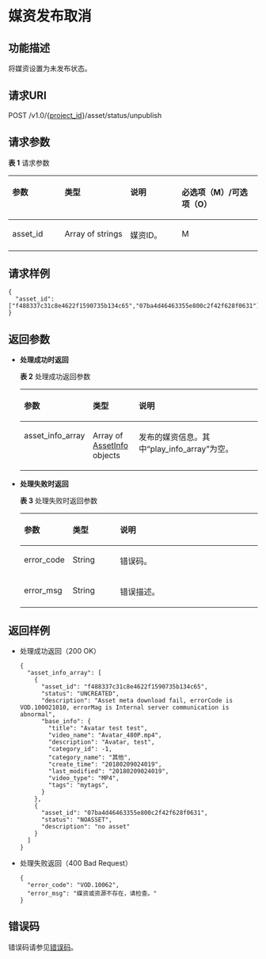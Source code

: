 # 媒资发布取消<a name="vod_04_0021"></a>

## 功能描述<a name="zh-cn_topic_0128109925_zh-cn_topic_0127930944_section114814192538"></a>

将媒资设置为未发布状态。

## 请求URI<a name="zh-cn_topic_0128109925_zh-cn_topic_0127930944_section5241024145313"></a>

POST /v1.0/\{[project\_id](获取项目ID.md)\}/asset/status/unpublish

## 请求参数<a name="zh-cn_topic_0128109925_zh-cn_topic_0127930944_section7297229175319"></a>

**表 1**  请求参数

<a name="zh-cn_topic_0128109925_zh-cn_topic_0127930944_table48653720"></a>
<table><thead align="left"><tr id="zh-cn_topic_0128109925_zh-cn_topic_0127930944_row50698484"><th class="cellrowborder" valign="top" width="23.102310231023104%" id="mcps1.2.5.1.1"><p id="zh-cn_topic_0128109925_zh-cn_topic_0127930944_p12936535"><a name="zh-cn_topic_0128109925_zh-cn_topic_0127930944_p12936535"></a><a name="zh-cn_topic_0128109925_zh-cn_topic_0127930944_p12936535"></a>参数</p>
</th>
<th class="cellrowborder" valign="top" width="12.96129612961296%" id="mcps1.2.5.1.2"><p id="zh-cn_topic_0128109925_zh-cn_topic_0127930944_p51005947"><a name="zh-cn_topic_0128109925_zh-cn_topic_0127930944_p51005947"></a><a name="zh-cn_topic_0128109925_zh-cn_topic_0127930944_p51005947"></a>类型</p>
</th>
<th class="cellrowborder" valign="top" width="24.892489248924893%" id="mcps1.2.5.1.3"><p id="zh-cn_topic_0128109925_zh-cn_topic_0127930944_p41226423"><a name="zh-cn_topic_0128109925_zh-cn_topic_0127930944_p41226423"></a><a name="zh-cn_topic_0128109925_zh-cn_topic_0127930944_p41226423"></a>说明</p>
</th>
<th class="cellrowborder" valign="top" width="39.043904390439046%" id="mcps1.2.5.1.4"><p id="zh-cn_topic_0128109924_zh-cn_topic_0127930889_p41029017"><a name="zh-cn_topic_0128109924_zh-cn_topic_0127930889_p41029017"></a><a name="zh-cn_topic_0128109924_zh-cn_topic_0127930889_p41029017"></a>必选项（M）/可选项（O）</p>
</th>
</tr>
</thead>
<tbody><tr id="zh-cn_topic_0128109925_zh-cn_topic_0127930944_row4372186"><td class="cellrowborder" valign="top" width="23.102310231023104%" headers="mcps1.2.5.1.1 "><p id="zh-cn_topic_0128109925_zh-cn_topic_0127930944_p18602825"><a name="zh-cn_topic_0128109925_zh-cn_topic_0127930944_p18602825"></a><a name="zh-cn_topic_0128109925_zh-cn_topic_0127930944_p18602825"></a>asset_id</p>
</td>
<td class="cellrowborder" valign="top" width="12.96129612961296%" headers="mcps1.2.5.1.2 "><p id="zh-cn_topic_0128109925_zh-cn_topic_0127930944_p49225929"><a name="zh-cn_topic_0128109925_zh-cn_topic_0127930944_p49225929"></a><a name="zh-cn_topic_0128109925_zh-cn_topic_0127930944_p49225929"></a>Array&nbsp;of&nbsp;strings</p>
</td>
<td class="cellrowborder" valign="top" width="24.892489248924893%" headers="mcps1.2.5.1.3 "><p id="zh-cn_topic_0128109925_zh-cn_topic_0127930944_p30433889"><a name="zh-cn_topic_0128109925_zh-cn_topic_0127930944_p30433889"></a><a name="zh-cn_topic_0128109925_zh-cn_topic_0127930944_p30433889"></a>媒资ID。</p>
</td>
<td class="cellrowborder" valign="top" width="39.043904390439046%" headers="mcps1.2.5.1.4 "><p id="zh-cn_topic_0128109925_zh-cn_topic_0127930944_p43467946"><a name="zh-cn_topic_0128109925_zh-cn_topic_0127930944_p43467946"></a><a name="zh-cn_topic_0128109925_zh-cn_topic_0127930944_p43467946"></a>M</p>
</td>
</tr>
</tbody>
</table>

## 请求样例<a name="zh-cn_topic_0128109925_zh-cn_topic_0127930944_section1249493515311"></a>

```
{
  "asset_id": ["f488337c31c8e4622f1590735b134c65","07ba4d46463355e800c2f42f628f0631"]
}
```

## 返回参数<a name="zh-cn_topic_0128109925_zh-cn_topic_0127930944_section162761640105314"></a>

-   **处理成功时返回**

    **表 2**  处理成功返回参数

    <a name="zh-cn_topic_0128109924_zh-cn_topic_0127930889_table17829578"></a>
    <table><thead align="left"><tr id="zh-cn_topic_0128109924_zh-cn_topic_0127930889_row36608226"><th class="cellrowborder" valign="top" width="20%" id="mcps1.2.4.1.1"><p id="zh-cn_topic_0128109924_zh-cn_topic_0127930889_p12476353"><a name="zh-cn_topic_0128109924_zh-cn_topic_0127930889_p12476353"></a><a name="zh-cn_topic_0128109924_zh-cn_topic_0127930889_p12476353"></a>参数</p>
    </th>
    <th class="cellrowborder" valign="top" width="20%" id="mcps1.2.4.1.2"><p id="zh-cn_topic_0128109924_zh-cn_topic_0127930889_p51649700"><a name="zh-cn_topic_0128109924_zh-cn_topic_0127930889_p51649700"></a><a name="zh-cn_topic_0128109924_zh-cn_topic_0127930889_p51649700"></a>类型</p>
    </th>
    <th class="cellrowborder" valign="top" width="60%" id="mcps1.2.4.1.3"><p id="zh-cn_topic_0128109924_zh-cn_topic_0127930889_p3951668"><a name="zh-cn_topic_0128109924_zh-cn_topic_0127930889_p3951668"></a><a name="zh-cn_topic_0128109924_zh-cn_topic_0127930889_p3951668"></a>说明</p>
    </th>
    </tr>
    </thead>
    <tbody><tr id="zh-cn_topic_0128109924_zh-cn_topic_0127930889_row33716833"><td class="cellrowborder" valign="top" width="20%" headers="mcps1.2.4.1.1 "><p id="zh-cn_topic_0128109924_zh-cn_topic_0127930889_p46708959"><a name="zh-cn_topic_0128109924_zh-cn_topic_0127930889_p46708959"></a><a name="zh-cn_topic_0128109924_zh-cn_topic_0127930889_p46708959"></a>asset_info_array</p>
    </td>
    <td class="cellrowborder" valign="top" width="20%" headers="mcps1.2.4.1.2 "><p id="zh-cn_topic_0128109924_zh-cn_topic_0127930889_p38413446"><a name="zh-cn_topic_0128109924_zh-cn_topic_0127930889_p38413446"></a><a name="zh-cn_topic_0128109924_zh-cn_topic_0127930889_p38413446"></a>Array of <a href="媒资发布.md#zh-cn_topic_0128109924_zh-cn_topic_0127930889_table45751941">AssetInfo</a> objects</p>
    </td>
    <td class="cellrowborder" valign="top" width="60%" headers="mcps1.2.4.1.3 "><p id="zh-cn_topic_0128109924_zh-cn_topic_0127930889_p25329374"><a name="zh-cn_topic_0128109924_zh-cn_topic_0127930889_p25329374"></a><a name="zh-cn_topic_0128109924_zh-cn_topic_0127930889_p25329374"></a>发布的媒资信息。其中<span class="parmname" id="parmname205055125373"><a name="parmname205055125373"></a><a name="parmname205055125373"></a>“play_info_array”</span>为空。</p>
    </td>
    </tr>
    </tbody>
    </table>

-   **处理失败时返回**

    **表 3**  处理失败时返回参数

    <a name="table13812193518303"></a>
    <table><thead align="left"><tr id="row17812135103012"><th class="cellrowborder" valign="top" width="20%" id="mcps1.2.4.1.1"><p id="p9812635103011"><a name="p9812635103011"></a><a name="p9812635103011"></a>参数</p>
    </th>
    <th class="cellrowborder" valign="top" width="20%" id="mcps1.2.4.1.2"><p id="p13812135173010"><a name="p13812135173010"></a><a name="p13812135173010"></a>类型</p>
    </th>
    <th class="cellrowborder" valign="top" width="60%" id="mcps1.2.4.1.3"><p id="p7812935103013"><a name="p7812935103013"></a><a name="p7812935103013"></a>说明</p>
    </th>
    </tr>
    </thead>
    <tbody><tr id="row181318359306"><td class="cellrowborder" valign="top" width="20%" headers="mcps1.2.4.1.1 "><p id="p118133358304"><a name="p118133358304"></a><a name="p118133358304"></a>error_code</p>
    </td>
    <td class="cellrowborder" valign="top" width="20%" headers="mcps1.2.4.1.2 "><p id="p15813203513300"><a name="p15813203513300"></a><a name="p15813203513300"></a>String</p>
    </td>
    <td class="cellrowborder" valign="top" width="60%" headers="mcps1.2.4.1.3 "><p id="p198132035123017"><a name="p198132035123017"></a><a name="p198132035123017"></a>错误码。</p>
    </td>
    </tr>
    <tr id="row108137352307"><td class="cellrowborder" valign="top" width="20%" headers="mcps1.2.4.1.1 "><p id="p16813113519304"><a name="p16813113519304"></a><a name="p16813113519304"></a>error_msg</p>
    </td>
    <td class="cellrowborder" valign="top" width="20%" headers="mcps1.2.4.1.2 "><p id="p11813183510307"><a name="p11813183510307"></a><a name="p11813183510307"></a>String</p>
    </td>
    <td class="cellrowborder" valign="top" width="60%" headers="mcps1.2.4.1.3 "><p id="p178131354306"><a name="p178131354306"></a><a name="p178131354306"></a>错误描述。</p>
    </td>
    </tr>
    </tbody>
    </table>


## 返回样例<a name="zh-cn_topic_0128109925_zh-cn_topic_0127930944_section1164111461532"></a>

-   处理成功返回（200 OK）

    ```
    {
      "asset_info_array": [
        {
          "asset_id": "f488337c31c8e4622f1590735b134c65",
          "status": "UNCREATED",
          "description": "Asset meta download fail, errorCode is VOD.100021010, errorMag is Internal server communication is abnormal",
          "base_info": {
            "title": "Avatar test test",
            "video_name": "Avatar_480P.mp4",
            "description": "Avatar, test",
            "category_id": -1,
            "category_name": "其他",
            "create_time": "20180209024019",
            "last_modified": "20180209024019",
            "video_type": "MP4",
            "tags": "mytags",
          }
        },
        {
          "asset_id": "07ba4d46463355e800c2f42f628f0631",
          "status": "NOASSET",
          "description": "no asset"
        }
      ]
    }
    ```

-   处理失败返回（400 Bad Request）

    ```
    {
      "error_code": "VOD.10062",
      "error_msg": "媒资或资源不存在，请检查。"
    }
    ```


## 错误码<a name="section569214377267"></a>

错误码请参见[错误码](错误码.md)。


